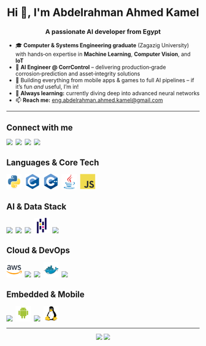 <h1 align="center">Hi 👋, I'm Abdelrahman Ahmed Kamel</h1>
<h3 align="center">A passionate AI developer from Egypt</h3>

- 🎓 **Computer &amp; Systems Engineering graduate** (Zagazig University) with hands‑on expertise in **Machine Learning**, **Computer Vision**, and **IoT**  
- 💼 **AI Engineer @ CorrControl** – delivering production‑grade corrosion‑prediction and asset‑integrity solutions  
- 🚀 Building everything from mobile apps & games to full AI pipelines – if it’s fun *and* useful, I’m in!  
- 🌱 **Always learning:** currently diving deep into advanced neural networks 
- 📫 **Reach me:** eng.abdelrahman.ahmed.kamel@gmail.com  

---

## Connect with me
<p>
  <a href="https://linkedin.com/in/abdokamel2001"><img src="https://cdn-icons-png.flaticon.com/512/174/174857.png" width="36" /></a>&nbsp;
  <a href="https://kaggle.com/abd0kamel"><img src="https://raw.githubusercontent.com/rahuldkjain/github-profile-readme-generator/master/src/images/icons/Social/kaggle.svg" width="36" /></a>&nbsp;
  <a href="https://medium.com/@abdelrahman.ahmed.kamel"><img src="https://raw.githubusercontent.com/rahuldkjain/github-profile-readme-generator/master/src/images/icons/Social/medium.svg" width="36" /></a>&nbsp;
    <a href="https://stackoverflow.com/users/20463236"><img src="https://raw.githubusercontent.com/rahuldkjain/github-profile-readme-generator/master/src/images/icons/Social/stack-overflow.svg" width="36" /></a>
</p>


## Languages&nbsp;&amp;&nbsp;Core Tech
<p>
  <a href="https://www.python.org/"><img src="https://raw.githubusercontent.com/devicons/devicon/master/icons/python/python-original.svg" width="40"/></a>&nbsp;
  <a href="https://www.cprogramming.com/"><img src="https://raw.githubusercontent.com/devicons/devicon/master/icons/c/c-original.svg" width="40"/></a>&nbsp;
  <a href="https://www.w3schools.com/cpp/"><img src="https://raw.githubusercontent.com/devicons/devicon/master/icons/cplusplus/cplusplus-original.svg" width="40"/></a>&nbsp;
  <a href="https://www.java.com/"><img src="https://raw.githubusercontent.com/devicons/devicon/master/icons/java/java-original.svg" width="40"/></a>&nbsp;
  <a href="https://developer.mozilla.org/en-US/docs/Web/JavaScript"><img src="https://raw.githubusercontent.com/devicons/devicon/master/icons/javascript/javascript-original.svg" width="40"/></a>
</p>

## AI&nbsp;&amp;&nbsp;Data Stack
<p>
  <a href="https://www.tensorflow.org/"><img src="https://www.vectorlogo.zone/logos/tensorflow/tensorflow-icon.svg" width="40"/></a>&nbsp;
  <a href="https://pytorch.org/"><img src="https://www.vectorlogo.zone/logos/pytorch/pytorch-icon.svg" width="40"/></a>&nbsp;
  <a href="https://scikit-learn.org/"><img src="https://upload.wikimedia.org/wikipedia/commons/0/05/Scikit_learn_logo_small.svg" width="40"/></a>&nbsp;
  <a href="https://pandas.pydata.org/"><img src="https://raw.githubusercontent.com/devicons/devicon/2ae2a900d2f041da66e950e4d48052658d850630/icons/pandas/pandas-original.svg" width="40"/></a>&nbsp;
  <a href="https://opencv.org/"><img src="https://www.vectorlogo.zone/logos/opencv/opencv-icon.svg" width="40"/></a>
</p>

## Cloud&nbsp;&amp;&nbsp;DevOps
<p>
  <a href="https://aws.amazon.com/"><img src="https://raw.githubusercontent.com/devicons/devicon/master/icons/amazonwebservices/amazonwebservices-original-wordmark.svg" width="40"/></a>&nbsp;
  <a href="https://azure.microsoft.com/"><img src="https://www.vectorlogo.zone/logos/microsoft_azure/microsoft_azure-icon.svg" width="40"/></a>&nbsp;
  <a href="https://cloud.google.com/"><img src="https://www.vectorlogo.zone/logos/google_cloud/google_cloud-icon.svg" width="40"/></a>&nbsp;
  <a href="https://www.docker.com/"><img src="https://raw.githubusercontent.com/devicons/devicon/master/icons/docker/docker-original.svg" width="40"/></a>&nbsp;
  <a href="https://git-scm.com/"><img src="https://www.vectorlogo.zone/logos/git-scm/git-scm-icon.svg" width="40"/></a>
</p>

## Embedded&nbsp;&amp;&nbsp;Mobile
<p>
  <a href="https://www.arduino.cc/"><img src="https://cdn.worldvectorlogo.com/logos/arduino-1.svg" width="40"/></a>&nbsp;
  <a href="https://developer.android.com/"><img src="https://raw.githubusercontent.com/devicons/devicon/master/icons/android/android-original-wordmark.svg" width="40"/></a>&nbsp;
  <a href="https://flutter.dev/"><img src="https://www.vectorlogo.zone/logos/flutterio/flutterio-icon.svg" width="40"/></a>&nbsp;
  <a href="https://www.linux.org/"><img src="https://raw.githubusercontent.com/devicons/devicon/master/icons/linux/linux-original.svg" width="40"/></a>
</p>

---

<p align="center">
  <img src="https://github-readme-stats.vercel.app/api/top-langs/?username=abdokamel2001&layout=compact&hide_border=true&theme=default" style="height: 170px;" />
  <img src="https://github-readme-stats.vercel.app/api?username=abdokamel2001&show_icons=true&hide_border=true&theme=default" style="height: 170px;"/>
</p>

